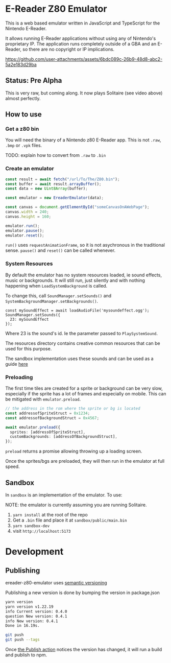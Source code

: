 # E-Reader Z80 Emulator

This is a web based emulator written in JavaScript and TypeScript for the Nintendo E-Reader.

It allows running E-Reader applications without using any of Nintendo's proprietary IP. The application runs completely outside of a GBA and an E-Reader, so there are no copyright or IP implications.

https://github.com/user-attachments/assets/6bdc089c-26b9-48d8-abc2-5a2e183d29ba

## Status: Pre Alpha

This is very raw, but coming along. It now plays Solitaire (see video above) almost perfectly.

## How to use

### Get a z80 bin

You will need the binary of a Nintendo z80 E-Reader app. This is not `.raw`, `.bmp` or `.vpk` files.

TODO: explain how to convert from `.raw` to `.bin`

### Create an emulator

```typescript
const result = await fetch("/url/To/The/Z80.bin");
const buffer = await result.arrayBuffer();
const data = new Uint8Array(buffer);

const emulator = new EreaderEmulator(data);

const canvas = document.getElementById("someCanvasOnAWebPage");
canvas.width = 240;
canvas.height = 160;

emulator.run();
emulator.pause();
emulator.reset();
```

`run()` uses `requestAnimationFrame`, so it is not asychronous in the traditional sense. `pause()` and `reset()` can be called whenever.

### System Resources

By default the emulator has no system resources loaded, ie sound effects, music or backgrounds. It will still run, just silently and with nothing happening when `LoadSystemBackground` is called.

To change this, call `SoundManager.setSounds()` and `SystemBackgroundManager.setBackgrounds()`.

```
const mySoundEffect = await loadAudioFile('mysoundeffect.ogg');
SoundManager.setSounds({
  23: mySoundEffect
});
```

Where 23 is the sound's id. Ie the parameter passed to `PlaySystemSound`.

The resources directory contains creative common resources that can be used for this purpose.

The sandbox implementation uses these sounds and can be used as a guide [here](/blob/main/sandbox/src/Emulator.tsx#L65)

### Preloading

The first time tiles are created for a sprite or background can be very slow, especially if the sprite has a lot of frames and especially on mobile. This can be mitigated with `emulator.preload`.

```typescript
// the address in the rom where the sprite or bg is located
const addressofSpriteStruct = 0x1234;
const addressofBackgroundStruct = 0x4567;

await emulator.preload({
  sprites: [addressOfSpriteStruct],
  customBackgrounds: [addressOfBackgroundStruct],
});
```

`preload` returns a promise allowing throwing up a loading screen.

Once the sprites/bgs are preloaded, they will then run in the emulator at full speed.

## Sandbox

In `sandbox` is an implementation of the emulator. To use:

NOTE: the emulator is currently assuming you are running Solitaire.

1. `yarn install` at the root of the repo
2. Get a `.bin` file and place it at `sandbox/public/main.bin`
3. `yarn sandbox-dev`
4. visit `http://localhost:5173`

# Development

## Publishing

ereader-z80-emulator uses [semantic versioning](https://semver.org/)

Publishing a new version is done by bumping the version in package.json

```bash
yarn version
yarn version v1.22.19
info Current version: 0.4.0
question New version: 0.4.1
info New version: 0.4.1
Done in 16.19s.

git push
git push --tags
```

Once [the Publish action](https://github.com/city41/ereader-z80-emulator/actions/workflows/publish.yml) notices the version has changed, it will run a build and publish to npm.

